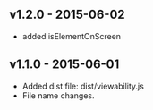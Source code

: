 ## v1.2.0 - 2015-06-02
* added isElementOnScreen

## v1.1.0 - 2015-06-01
* Added dist file: dist/viewability.js
* File name changes.
